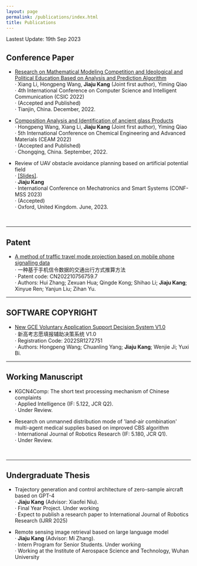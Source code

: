 ```yaml
---
layout: page
permalink: /publications/index.html
title: Publications
---
```


Lastest Update: 19th Sep 2023&nbsp;

## Conference Paper

- [Research on Mathematical Modeling Competition and Ideological and Political Education Based on Analysis and Prediction Algorithm](https://www.researchgate.net/publication/369471205_Research_on_Mathematical_Modeling_Competition_and_Ideological_and_Political_Education_Based_on_Analysis_and_Prediction_Algorithm)<br>· Xiang Li, Hongpeng Wang, **Jiaju Kang** (Joint first author), Yiming Qiao<br>· 4th International Conference on Computer Science and Intelligent Communication (CSIC 2022)<br>· (Accepted and Published)<br>· Tianjin, China. December, 2022.<br>

- [Composition Analysis and Identification of ancient glass Products](https://www.researchgate.net/publication/366262179_Composition_Analysis_and_Identification_of_ancient_glass_products)<br>· Hongpeng Wang, Xiang Li, **Jiaju Kang** (Joint first author), Yiming Qiao<br>· 5th International Conference on Chemical Engineering and Advanced Materials (CEAM 2022)<br>· (Accepted and Published)<br>· Chongqing, China. September, 2022. <br>

- Review of UAV obstacle avoidance planning based on artificial potential field<br>·  [[Slides]](https://kangjiaju.github.io/mypaper/2_paper000.pdf).<br>· **Jiaju Kang**<br>· International Conference on Mechatronics and Smart Systems (CONF-MSS 2023)<br>· (Accepted)<br>· Oxford, United Kingdom. June, 2023.<br>

  <br>

---

## Patent

- [A method of traffic travel mode projection based on mobile phone signalling data](https://pss-system.cponline.cnipa.gov.cn/retrieveList?prevPageTit=changgui)<br>
· 一种基于手机信令数据的交通出行方式推算方法<br>
· Patent code: CN202210756759.7<br>
· Authors: Hui Zhang; Zexuan Hua; Qingde Kong; Shihao Li; **Jiaju Kang**; Xinyue Ren; Yanjun Liu; Zihan Yu.<br>

---

## SOFTWARE COPYRIGHT
- [New GCE Voluntary Application Support Decision System V1.0](https://register.ccopyright.com.cn/query.html)<br>
· 新高考志愿填报辅助决策系统 V1.0<br>
· Registration Code: 2022SR1272751<br>
· Authors: Hongpeng Wang; Chuanling Yang; **Jiaju Kang**; Wenjie Ji; Yuxi Bi.<br>

---

## Working Manuscript

- KGCN4Comp: The short text processing mechanism of Chinese complaints<br>· Applied Intelligence (IF: 5.122, JCR Q2).<br> · Under Review.<br>

- Research on unmanned distribution mode of 'land-air combination' multi-agent medical supplies based on improved CBS algorithm<br>· International Journal of Robotics Research (IF: 5.180, JCR Q1).<br>· Under Review.<br>

  <br>

---

## Undergraduate Thesis

- Trajectory generation and control architecture of zero-sample aircraft based on GPT-4<br>· **Jiaju Kang** (Advisor: Xiaofei Niu). <br>· Final Year Project. Under working<br>· Expect to publish a research paper to International Journal of Robotics Research (IJRR 2025)

- Remote sensing image retrieval based on large language model<br>· **Jiaju Kang** (Advisor: Mi Zhang). <br>· Intern Program for Senior Students. Under working<br>· Working at the Institute of Aerospace Science and Technology, Wuhan University

  <br>
